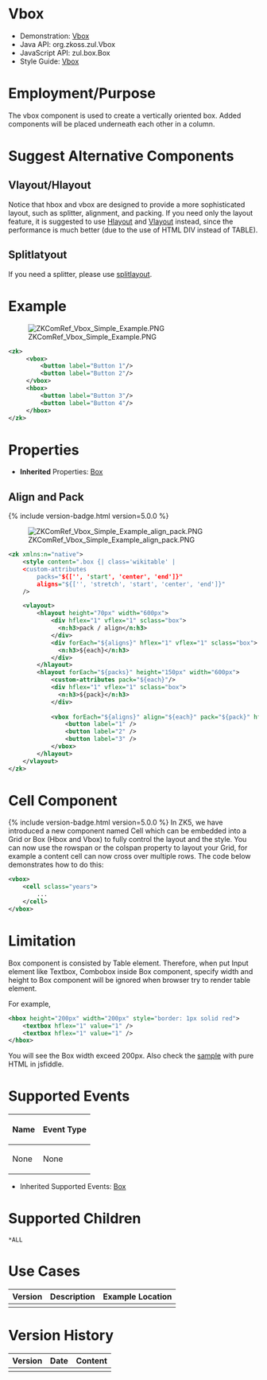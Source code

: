 

# Vbox

- Demonstration: [Vbox](http://www.zkoss.org/zkdemo/layout/box)
- Java API: <javadoc>org.zkoss.zul.Vbox</javadoc>
- JavaScript API: <javadoc directory="jsdoc">zul.box.Box</javadoc>
- Style Guide: [
  Vbox](ZK_Style_Guide/XUL_Component_Specification/Box)

# Employment/Purpose

The vbox component is used to create a vertically oriented box. Added
components will be placed underneath each other in a column.

# Suggest Alternative Components

## Vlayout/Hlayout

Notice that hbox and vbox are designed to provide a more sophisticated
layout, such as splitter, alignment, and packing. If you need only the
layout feature, it is suggested to use [
Hlayout](ZK_Component_Reference/Layouts/Hlayout) and [
Vlayout](ZK_Component_Reference/Layouts/Vlayout) instead,
since the performance is much better (due to the use of HTML DIV instead
of TABLE).

## Splitlatyout

If you need a splitter, please use [
splitlayout](ZK%20Component%20Reference/Layouts/Splitlayout).

# Example

<figure>
<img src="ZKComRef_Vbox_Simple_Example.PNG"
title="ZKComRef_Vbox_Simple_Example.PNG" />
<figcaption>ZKComRef_Vbox_Simple_Example.PNG</figcaption>
</figure>

``` xml
<zk>
     <vbox>
         <button label="Button 1"/>
         <button label="Button 2"/>
     </vbox>
     <hbox>
         <button label="Button 3"/>
         <button label="Button 4"/>
     </hbox>
</zk>
```

# Properties

- **Inherited** Properties: [
  Box](ZK_Component_Reference/Containers/Box#Properties)

## Align and Pack

{% include version-badge.html version=5.0.0 %}

<figure>
<img src="ZKComRef_Vbox_Simple_Example_align_pack.PNG"
title="ZKComRef_Vbox_Simple_Example_align_pack.PNG" />
<figcaption>ZKComRef_Vbox_Simple_Example_align_pack.PNG</figcaption>
</figure>

``` xml
<zk xmlns:n="native">
    <style content=".box {| class='wikitable' | 
    <custom-attributes 
        packs="${['', 'start', 'center', 'end']}"
        aligns="${['', 'stretch', 'start', 'center', 'end']}"
    />

    <vlayout>
        <hlayout height="70px" width="600px">
            <div hflex="1" vflex="1" sclass="box">
              <n:h3>pack / align</n:h3>
            </div>
            <div forEach="${aligns}" hflex="1" vflex="1" sclass="box">
              <n:h3>${each}</n:h3>
            </div>
        </hlayout>
        <hlayout forEach="${packs}" height="150px" width="600px">
            <custom-attributes pack="${each}"/> 
            <div hflex="1" vflex="1" sclass="box">
              <n:h3>${pack}</n:h3>
            </div>
          
            <vbox forEach="${aligns}" align="${each}" pack="${pack}" hflex="1" vflex="1" sclass="box">
                <button label="1" />
                <button label="2" />
                <button label="3" />
            </vbox>
        </hlayout>
    </vlayout>
</zk>
```

# Cell Component

{% include version-badge.html version=5.0.0 %} In ZK5, we have introduced a new
component named Cell which can be embedded into a Grid or Box (Hbox and
Vbox) to fully control the layout and the style. You can now use the
rowspan or the colspan property to layout your Grid, for example a
content cell can now cross over multiple rows. The code below
demonstrates how to do this:

``` xml
<vbox>
    <cell sclass="years">
        ...
    </cell>
</vbox>
```

# Limitation

Box component is consisted by Table element. Therefore, when put Input
element like Textbox, Combobox inside Box component, specify width and
height to Box component will be ignored when browser try to render table
element.

For example,

``` xml
<hbox height="200px" width="200px" style="border: 1px solid red">
    <textbox hflex="1" value="1" />
    <textbox hflex="1" value="1" />
</hbox>
```

You will see the Box width exceed 200px. Also check the
[sample](http://jsfiddle.net/A5g9q/) with pure HTML in jsfiddle.

# Supported Events

<table>
<thead>
<tr class="header">
<th><center>
<p>Name</p>
</center></th>
<th><center>
<p>Event Type</p>
</center></th>
</tr>
</thead>
<tbody>
<tr class="odd">
<td><p>None</p></td>
<td><p>None</p></td>
</tr>
</tbody>
</table>

- Inherited Supported Events: [
  Box](ZK_Component_Reference/Containers/Box#Supported_Events)

# Supported Children

`*ALL`

# Use Cases

| Version | Description | Example Location |
|---------|-------------|------------------|
|         |             |                  |

# Version History



| Version | Date | Content |
|---------|------|---------|
|         |      |         |


